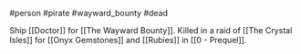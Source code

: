 #person #pirate #wayward_bounty #dead

Ship [[Doctor]] for [[The Wayward Bounty]].  Killed in a raid of [[The Crystal Isles]] for [[Onyx Gemstones]] and [[Rubies]] in [[0 - Prequel]].